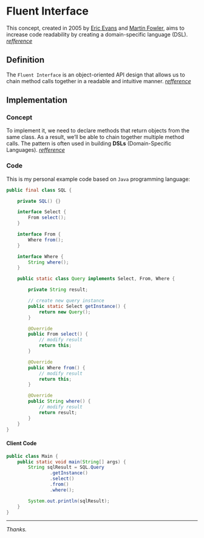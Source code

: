 # Fluent Interface

This concept, created in 2005 by [Eric Evans](https://x.com/ericevans) and [Martin Fowler](https://x.com/martinfowler), aims to increase code readability by creating a domain-specific language (DSL). [_refference_](https://dzone.com/articles/java-fluent-api)

## Definition

The `Fluent Interface` is an object-oriented API design that allows us to chain method calls together in a readable and intuitive manner. [_refference_](https://www.baeldung.com/java-fluent-interface-vs-builder-pattern)

## Implementation

### Concept

To implement it, we need to declare methods that return objects from the same class. As a result, we’ll be able to chain together multiple method calls. The pattern is often used in building **DSLs** (Domain-Specific Languages). [_refference_](https://www.baeldung.com/java-fluent-interface-vs-builder-pattern)

### Code

This is my personal example code based on `Java` programming language:

```java
public final class SQL {

    private SQL() {}

    interface Select {
        From select();
    }

    interface From {
        Where from();
    }

    interface Where {
        String where();
    }

    public static class Query implements Select, From, Where {

        private String result;

        // create new query instance
        public static Select getInstance() {
            return new Query();
        }

        @Override
        public From select() {
            // modify result
            return this;
        }

        @Override
        public Where from() {
            // modify result
            return this;
        }

        @Override
        public String where() {
            // modify result
            return result;
        }
    }
}
```

#### Client Code

```java
public class Main {
    public static void main(String[] args) {
        String sqlResult = SQL.Query
                .getInstance()
                .select()
                .from()
                .where();

        System.out.println(sqlResult);
    }
}
```
---

_Thanks._
